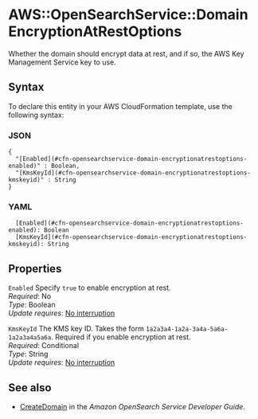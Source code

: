 # AWS::OpenSearchService::Domain EncryptionAtRestOptions<a name="aws-properties-opensearchservice-domain-encryptionatrestoptions"></a>

Whether the domain should encrypt data at rest, and if so, the AWS Key Management Service key to use\.

## Syntax<a name="aws-properties-opensearchservice-domain-encryptionatrestoptions-syntax"></a>

To declare this entity in your AWS CloudFormation template, use the following syntax:

### JSON<a name="aws-properties-opensearchservice-domain-encryptionatrestoptions-syntax.json"></a>

```
{
  "[Enabled](#cfn-opensearchservice-domain-encryptionatrestoptions-enabled)" : Boolean,
  "[KmsKeyId](#cfn-opensearchservice-domain-encryptionatrestoptions-kmskeyid)" : String
}
```

### YAML<a name="aws-properties-opensearchservice-domain-encryptionatrestoptions-syntax.yaml"></a>

```
  [Enabled](#cfn-opensearchservice-domain-encryptionatrestoptions-enabled): Boolean
  [KmsKeyId](#cfn-opensearchservice-domain-encryptionatrestoptions-kmskeyid): String
```

## Properties<a name="aws-properties-opensearchservice-domain-encryptionatrestoptions-properties"></a>

`Enabled`  <a name="cfn-opensearchservice-domain-encryptionatrestoptions-enabled"></a>
Specify `true` to enable encryption at rest\.  
*Required*: No  
*Type*: Boolean  
*Update requires*: [No interruption](https://docs.aws.amazon.com/AWSCloudFormation/latest/UserGuide/using-cfn-updating-stacks-update-behaviors.html#update-no-interrupt)

`KmsKeyId`  <a name="cfn-opensearchservice-domain-encryptionatrestoptions-kmskeyid"></a>
The KMS key ID\. Takes the form `1a2a3a4-1a2a-3a4a-5a6a-1a2a3a4a5a6a`\. Required if you enable encryption at rest\.  
*Required*: Conditional  
*Type*: String  
*Update requires*: [No interruption](https://docs.aws.amazon.com/AWSCloudFormation/latest/UserGuide/using-cfn-updating-stacks-update-behaviors.html#update-no-interrupt)

## See also<a name="aws-properties-opensearchservice-domain-encryptionatrestoptions--seealso"></a>
+ [CreateDomain](https://docs.aws.amazon.com/opensearch-service/latest/developerguide/configuration-api.html#configuration-api-actions-createdomain) in the *Amazon OpenSearch Service Developer Guide*\.

